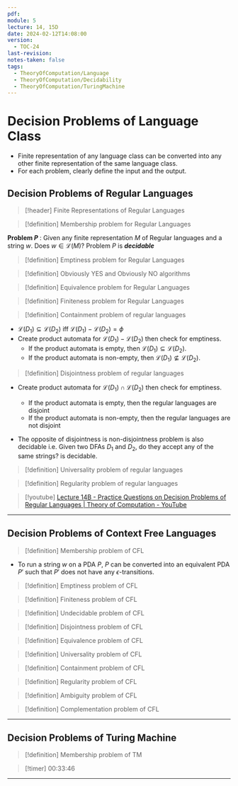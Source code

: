 ```yaml
---
pdf: 
module: 5
lecture: 14, 15D
date: 2024-02-12T14:08:00
version:
  - TOC-24
last-revision: 
notes-taken: false
tags:
  - TheoryOfComputation/Language
  - TheoryOfComputation/Decidability
  - TheoryOfComputation/TuringMachine
---
```

# Decision Problems of Language Class
- Finite representation of any language class can be converted into any other finite representation of the same language class.
- For each problem, clearly define the input and the output.
## Decision Problems of Regular Languages

> [!header] Finite Representations of Regular Languages


> [!definition] Membership problem for Regular Languages

**Problem $P$** : Given any finite representation $M$ of Regular languages and a string $w$. Does $w \in \mathcal{L}(M)$?  Problem $P$ is ***decidable***

> [!definition] Emptiness problem for Regular Languages


> [!definition] Obviously YES and Obviously NO algorithms


> [!definition] Equivalence problem for Regular Languages


> [!definition] Finiteness problem for Regular Languages


> [!definition] Containment problem of regular languages

- $\mathcal{L}(D_1) \subseteq \mathcal{L}(D_2)$ iff $\mathcal{L}(D_1) - \mathcal{L}(D_2) = \phi$
- Create product automata for $\mathcal{L}(D_1) - \mathcal{L}(D_2)$ then check for emptiness. 
	- If the product automata is empty, then $\mathcal{L}(D_1) \subseteq \mathcal{L}(D_2)$.
	- If the product automata is non-empty, then $\mathcal{L}(D_1) \not\subseteq \mathcal{L}(D_2)$.


> [!definition] Disjointness problem of regular languages

- Create product automata for $\mathcal{L}(D_1) \cap \mathcal{L}(D_2)$ then check for emptiness. 
	- If the product automata is empty, then the regular languages are disjoint
	- If the product automata is non-empty, then the regular languages are not disjoint

- The opposite of disjointness is non-disjointness problem is also decidable i.e. Given two DFAs $D_1$ and $D_2$, do they accept any of the same strings? is decidable.

> [!definition] Universality problem of regular languages


> [!definition] Regularity problem of regular languages




> [!youtube] 
> [Lecture 14B - Practice Questions on Decision Problems of Regular Languages | Theory of Computation - YouTube](https://www.youtube.com/watch?v=0gE5bNdzxE8)

---
## Decision Problems of Context Free Languages

> [!definition] Membership problem of CFL

- To run a string $w$ on a PDA $P$, $P$ can be converted into an equivalent PDA $P'$ such that $P'$ does not have any $\epsilon$-transitions.

> [!definition] Emptiness problem of CFL

> [!definition] Finiteness problem of CFL

> [!definition] Undecidable problem of CFL

> [!definition] Disjointness problem of CFL

> [!definition] Equivalence problem of CFL

> [!definition] Universality problem of CFL

> [!definition] Containment problem of CFL

> [!definition] Regularity problem of CFL

> [!definition] Ambiguity problem of CFL

> [!definition] Complementation problem of CFL

---
## Decision Problems of Turing Machine

> [!definition] Membership problem of TM


> [!timer] 00:33:46


---

